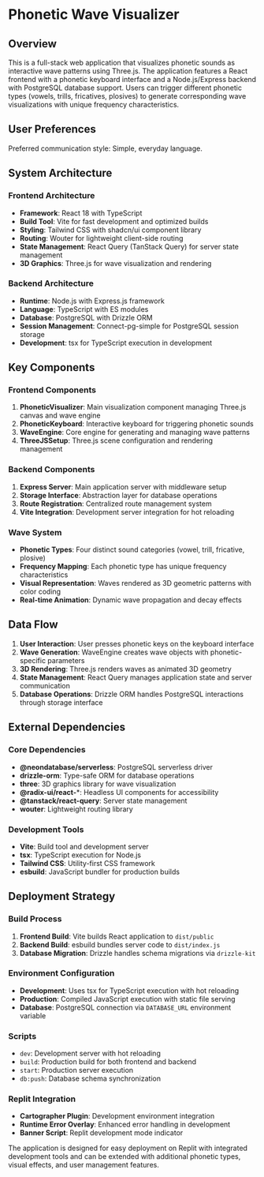 # Phonetic Wave Visualizer

## Overview

This is a full-stack web application that visualizes phonetic sounds as interactive wave patterns using Three.js. The application features a React frontend with a phonetic keyboard interface and a Node.js/Express backend with PostgreSQL database support. Users can trigger different phonetic types (vowels, trills, fricatives, plosives) to generate corresponding wave visualizations with unique frequency characteristics.

## User Preferences

Preferred communication style: Simple, everyday language.

## System Architecture

### Frontend Architecture
- **Framework**: React 18 with TypeScript
- **Build Tool**: Vite for fast development and optimized builds
- **Styling**: Tailwind CSS with shadcn/ui component library
- **Routing**: Wouter for lightweight client-side routing
- **State Management**: React Query (TanStack Query) for server state management
- **3D Graphics**: Three.js for wave visualization and rendering

### Backend Architecture
- **Runtime**: Node.js with Express.js framework
- **Language**: TypeScript with ES modules
- **Database**: PostgreSQL with Drizzle ORM
- **Session Management**: Connect-pg-simple for PostgreSQL session storage
- **Development**: tsx for TypeScript execution in development

## Key Components

### Frontend Components
1. **PhoneticVisualizer**: Main visualization component managing Three.js canvas and wave engine
2. **PhoneticKeyboard**: Interactive keyboard for triggering phonetic sounds
3. **WaveEngine**: Core engine for generating and managing wave patterns
4. **ThreeJSSetup**: Three.js scene configuration and rendering management

### Backend Components
1. **Express Server**: Main application server with middleware setup
2. **Storage Interface**: Abstraction layer for database operations
3. **Route Registration**: Centralized route management system
4. **Vite Integration**: Development server integration for hot reloading

### Wave System
- **Phonetic Types**: Four distinct sound categories (vowel, trill, fricative, plosive)
- **Frequency Mapping**: Each phonetic type has unique frequency characteristics
- **Visual Representation**: Waves rendered as 3D geometric patterns with color coding
- **Real-time Animation**: Dynamic wave propagation and decay effects

## Data Flow

1. **User Interaction**: User presses phonetic keys on the keyboard interface
2. **Wave Generation**: WaveEngine creates wave objects with phonetic-specific parameters
3. **3D Rendering**: Three.js renders waves as animated 3D geometry
4. **State Management**: React Query manages application state and server communication
5. **Database Operations**: Drizzle ORM handles PostgreSQL interactions through storage interface

## External Dependencies

### Core Dependencies
- **@neondatabase/serverless**: PostgreSQL serverless driver
- **drizzle-orm**: Type-safe ORM for database operations
- **three**: 3D graphics library for wave visualization
- **@radix-ui/react-***: Headless UI components for accessibility
- **@tanstack/react-query**: Server state management
- **wouter**: Lightweight routing library

### Development Tools
- **Vite**: Build tool and development server
- **tsx**: TypeScript execution for Node.js
- **Tailwind CSS**: Utility-first CSS framework
- **esbuild**: JavaScript bundler for production builds

## Deployment Strategy

### Build Process
1. **Frontend Build**: Vite builds React application to `dist/public`
2. **Backend Build**: esbuild bundles server code to `dist/index.js`
3. **Database Migration**: Drizzle handles schema migrations via `drizzle-kit`

### Environment Configuration
- **Development**: Uses tsx for TypeScript execution with hot reloading
- **Production**: Compiled JavaScript execution with static file serving
- **Database**: PostgreSQL connection via `DATABASE_URL` environment variable

### Scripts
- `dev`: Development server with hot reloading
- `build`: Production build for both frontend and backend
- `start`: Production server execution
- `db:push`: Database schema synchronization

### Replit Integration
- **Cartographer Plugin**: Development environment integration
- **Runtime Error Overlay**: Enhanced error handling in development
- **Banner Script**: Replit development mode indicator

The application is designed for easy deployment on Replit with integrated development tools and can be extended with additional phonetic types, visual effects, and user management features.